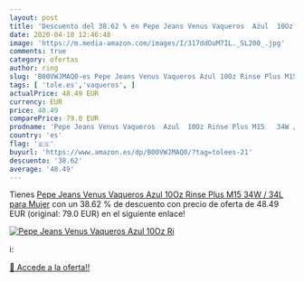 ```yaml
---
layout: post
title: 'Descuento del 38.62 % en Pepe Jeans Venus Vaqueros  Azul  10Oz Ri'
date: 2020-04-10 12:46:48
image: 'https://m.media-amazon.com/images/I/317ddOuM7IL._SL200_.jpg'
comments: true
category: ofertas
author: ring
slug: 'B00VWJMAQ0-es Pepe Jeans Venus Vaqueros Azul 10Oz Rinse Plus M15 34W /...'
tags: [ 'tole.es','vaqueros', ]
actualPrice: 48.49 EUR
currency: EUR
price: 48.49
comparePrice: 79.0 EUR
prodname: 'Pepe Jeans Venus Vaqueros  Azul  10Oz Rinse Plus M15   34W / 34L para Mujer'
country: 'es'
flag: '🇪🇸'
buyurl: 'https://www.amazon.es/dp/B00VWJMAQ0/?tag=tolees-21'
descuento: '38.62'
average: '48.49'
---
```


Tienes [Pepe Jeans Venus Vaqueros  Azul  10Oz Rinse Plus M15   34W / 34L para Mujer](https://www.amazon.es/dp/B00VWJMAQ0/?tag=tolees-21) con un 38.62 % de descuento con precio de oferta de 48.49 EUR (original: 79.0 EUR) en el siguiente enlace!

[![Pepe Jeans Venus Vaqueros  Azul  10Oz Ri](https://m.media-amazon.com/images/I/317ddOuM7IL._SL200_.jpg)](https://www.amazon.es/dp/B00VWJMAQ0/?tag=tolees-21)

ℹ️:


[🛒 Accede a la oferta!!](https://www.amazon.es/dp/B00VWJMAQ0/?tag=tolees-21)

